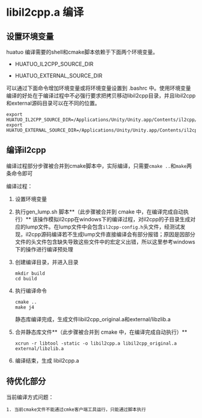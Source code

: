 # libil2cpp.a 编译
## 设置环境变量

huatuo 编译需要的shell和cmake脚本依赖于下面两个环境变量。

* HUATUO_IL2CPP_SOURCE_DIR

* HUATUO_EXTERNAL_SOURCE_DIR


可以通过下面命令增加环境变量或将环境变量设置到 .bashrc 中。使用环境变量编译的好处在于编译过程中不必强行要求把拷贝移动libil2cpp目录，并且libil2cpp和external源码目录可以在不同的位置。

```shell
export HUATUO_IL2CPP_SOURCE_DIR=/Applications/Unity/Unity.app/Contents/il2cpp/
export HUATUO_EXTERNAL_SOURCE_DIR=/Applications/Unity/Unity.app/Contents/il2cpp/
```

## 编译il2cpp

编译过程部分步骤被合并到cmake脚本中，实际编译，只需要`cmake ..`和`make`两条命令即可

编译过程：

1. 设置环境变量
	
1. 执行gen_lump.sh 脚本**（此步骤被合并到 cmake 中，在编译完成自动执行）**
	该操作模拟il2cpp在windows下的编译过程，对il2cpp的子目录生成对应的lump文件。在lump文件中会包含`il2cpp-config.h`头文件，经测试发现，il2cpp源码编译若不生成lump文件直接编译会有部分报错；原因是因部分文件的头文件包含缺失导致这些文件中的宏定义出错，所以这里参考windows下的操作进行编译预处理
	
1. 创建编译目录，并进入目录
	
	```shell
	mkdir build
	cd build
	```

4. 执行编译命令

   ```shell
   cmake ..
   make j4
   ```
   静态库编译完成，生成文件libil2cpp_original.a和external/libzlib.a

5. 合并静态库文件**（此步骤被合并到 cmake 中，在编译完成自动执行）**
	```shell
	xcrun -r libtool -static -o libil2cpp.a libil2cpp_original.a external/libzlib.a
	```
	
6. 编译结束，生成 libil2cpp.a

## 待优化部分

当前编译方式问题：

	1. 当前cmake文件不能通过cmke客户端工具运行，只能通过脚本执行







